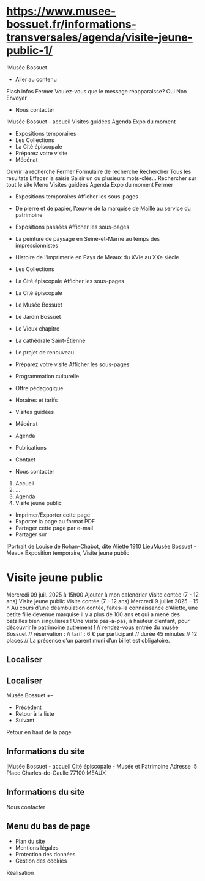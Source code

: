 # https://www.musee-bossuet.fr/informations-transversales/agenda/visite-jeune-public-1/

!Musée Bossuet
 * Aller au contenu

Flash infos
Fermer
Voulez-vous que le message réapparaisse? 
Oui 
Non 
Envoyer
 * Nous contacter

!Musée Bossuet - accueil
Visites guidées
Agenda
Expo du moment
 * Expositions temporaires 
 * Les Collections
 * La Cité épiscopale 
 * Préparez votre visite 
 * Mécénat

Ouvrir la recherche
Fermer
Formulaire de recherche
Rechercher
Tous les résultats
Effacer la saisie Saisir un ou plusieurs mots-clés…
Rechercher sur tout le site
Menu
Visites guidées
Agenda
Expo du moment
Fermer
 * Expositions temporaires Afficher les sous-pages
 * De pierre et de papier, l’œuvre de la marquise de Maillé au service du patrimoine
 * Expositions passées Afficher les sous-pages
 * La peinture de paysage en Seine-et-Marne au temps des impressionnistes
 * Histoire de l’imprimerie en Pays de Meaux du XVIe au XXe siècle
 * Les Collections
 * La Cité épiscopale Afficher les sous-pages
 * La Cité épiscopale
 * Le Musée Bossuet
 * Le Jardin Bossuet
 * Le Vieux chapitre
 * La cathédrale Saint-Étienne
 * Le projet de renouveau
 * Préparez votre visite Afficher les sous-pages
 * Programmation culturelle
 * Offre pédagogique
 * Horaires et tarifs
 * Visites guidées
 * Mécénat

 * Agenda
 * Publications
 * Contact

 * Nous contacter

 1. Accueil
 2. ...
 3. Agenda
 4. Visite jeune public

 * Imprimer/Exporter cette page
 * Exporter la page au format PDF
 * Partager cette page par e-mail
 * Partager sur

!Portrait de Louise de Rohan-Chabot, dite Aliette 1910
LieuMusée Bossuet - Meaux 
Exposition temporaire, Visite jeune public
# Visite jeune public
Mercredi 09 juil. 2025
à 15h00 
Ajouter à mon calendrier
Visite contée (7 - 12 ans) 
Visite jeune public
Visite contée (7 - 12 ans)
Mercredi 9 juillet 2025 - 15 h
Au cours d’une déambulation contée, faites-la connaissance d’Aliette, une petite fille devenue marquise il y a plus de 100 ans et qui a mené des batailles bien singulières ! Une visite pas-à-pas, à hauteur d’enfant, pour découvrir le patrimoine autrement !
// rendez-vous entrée du musée Bossuet // réservation : // tarif : 6 € par participant // durée 45 minutes // 12 places // La présence d’un parent muni d’un billet est obligatoire.
## Localiser
## Localiser
Musée Bossuet 
+–
 * Précédent 
 * Retour à la liste 
 * Suivant 

Retour en haut de la page 
## Informations du site
!Musée Bossuet - accueil
Cité épiscopale - Musée et Patrimoine
Adresse :5 Place Charles-de-Gaulle 77100 MEAUX
## Informations du site
Nous contacter
## Menu du bas de page
 * Plan du site
 * Mentions légales
 * Protection des données
 * Gestion des cookies

Réalisation
